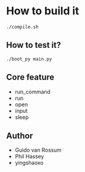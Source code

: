 # How to build it

```
./compile.sh
```

## How to test it?

```
./boot_py main.py
```

## Core feature

* run_command
* run
* open
* input
* sleep

## Author
* Guido van Rossum
* Phil Hassey
* yingshaoxo
